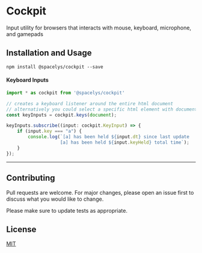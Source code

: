 # Cockpit
Input utility for browsers that interacts with mouse, keyboard, microphone, and gamepads

## Installation and Usage

`npm install @spacelys/cockpit --save`

#### Keyboard Inputs

```typescript
import * as cockpit from '@spacelys/cockpit'

// creates a keyboard listener around the entire html document
// alternatively you could select a specific html element with document.querySelect()
const keyInputs = cockpit.keys(document);

keyInputs.subscribe((input: cockpit.KeyInput) => {
    if (input.key === "a") {
        console.log(`[a] has been held ${input.dt} since last update
                    [a] has been held ${input.keyHeld} total time`);
    }
});
```

---

## Contributing

Pull requests are welcome. For major changes, please open an issue first to discuss what you would like to change.

Please make sure to update tests as appropriate.

## License

[MIT](https://choosealicense.com/licenses/mit/)
